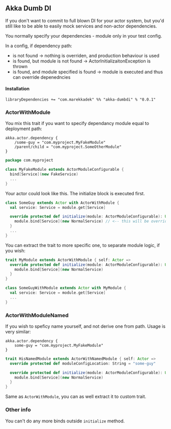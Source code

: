 ## Akka Dumb DI

If you don't want to commit to full blown DI for your actor system, but you'd still like to be
able to easily mock services and non-actor dependencies.

You normally specify your dependencies - module only in your test config.

In a config, if dependency path:
- is not found -> nothing is overriden, and production behaviour is used
- is found, but module is not found -> ActorInitializaitonException is thrown
- is found, and module specified is found -> module is executed and thus can override depenedncies

#### Installation
```
libraryDependencies += "com.marekkadek" %% "akka-dumbdi" % "0.0.1"
```


### ActorWithModule
You mix this trait if you want to specify dependancy module equal to deployment path:
```
akka.actor.dependency {
    /some-guy = "com.myproject.MyFakeModule"
    /parent/child = "com.myproject.SomeOtherModule"
}
```

```scala
package com.myproject

class MyFakeModule extends ActorModuleConfigurable {
  bind[Service](new FakeService)
  ...
}
```

Your actor could look like this. The initialize block is executed first.
```scala
class SomeGuy extends Actor with ActorWithModule {
  val service: Service = module.get[Service]

  override protected def initialize(module: ActorModuleConfigurable): Unit = {
    module.bind[Service](new NormalService) // <-- this will be overriden in test, as is specified in cfg
  }
  ...
}
```

You can extract the trait to more specific one, to separate module logic, if you wish:

```scala
trait MyModule extends ActorWithModule { self: Actor =>
  override protected def initialize(module: ActorModuleConfigurable): Unit = {
    module.bind[Service](new NormalService)
  }
}

class SomeGuyWithModule extends Actor with MyModule {
  val service: Service = module.get[Service]
  ...
}
```

### ActorWithModuleNamed
If you wish to speficy name yourself, and not derive one from path. Usage is very similar:

```
akka.actor.dependency {
    some-guy = "com.myproject.MyFakeModule"
}
```

```scala
trait HisNamedModule extends ActorWithNamedModule { self: Actor =>
  override protected def moduleConfigLocation: String = "some-guy"

  override protected def initialize(module: ActorModuleConfigurable): Unit = {
    module.bind[Service](new NormalService)
  }
}
```

Same as `ActorWithModule`, you can as well extract it to custom trait.

### Other info
You can't do any more binds outside `initialize` method.
